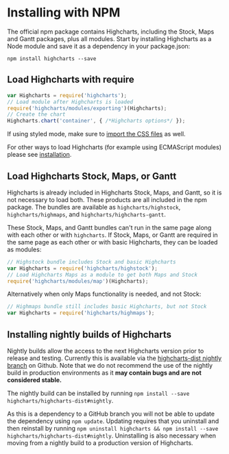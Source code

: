 Installing with NPM
===

The official npm package contains Highcharts, including the Stock, Maps and Gantt packages, plus all modules. Start by installing Highcharts as a Node module and save it as a dependency in your package.json:

`npm install highcharts --save`

Load Highcharts with require
----------------------------

```js
var Highcharts = require('highcharts');
// Load module after Highcharts is loaded
require('highcharts/modules/exporting')(Highcharts);
// Create the chart
Highcharts.chart('container', { /*Highcharts options*/ });
```

If using styled mode, make sure to [import the CSS files](https://www.highcharts.com/docs/chart-design-and-style/style-by-css#loading-from-node_modules) as well.

For other ways to load Highcharts (for example using ECMAScript modules) please see [installation](https://highcharts.com/docs/getting-started/installation).

Load Highcharts Stock, Maps, or Gantt
-------------------------------------

Highcharts is already included in Highcharts Stock, Maps, and Gantt, so it is not necessary to load both. These products are all included in the npm package. The bundles are available as `highcharts/highstock`, `highcharts/highmaps`, and `highcharts/highcharts-gantt`.

These Stock, Maps, and Gantt bundles can't run in the same page along with each other or with `highcharts`. If Stock, Maps, or Gantt are required in the same page as each other or with basic Highcharts, they can be loaded as modules:

```js
// Highstock bundle includes Stock and basic Highcharts
var Highcharts = require('highcharts/highstock');
// Load Highcharts Maps as a module to get both Maps and Stock
require('highcharts/modules/map')(Highcharts);
```

Alternatively when only Maps functionality is needed, and not Stock:

```js
// Highmaps bundle still includes basic Highcharts, but not Stock
var Highcharts = require('highcharts/highmaps');
```

Installing nightly builds of Highcharts
--------------------------------------
Nightly builds allow the access to the next Highcharts version prior to release and testing. Currently this is available via the [highcharts-dist nightly branch](https://github.com/highcharts/highcharts-dist/tree/nightly) on Github.
Note that we do not recommend the use of the nightly build in production environments as it **may contain bugs and are not considered stable.**

The nightly build can be installed by running `npm install --save highcharts/highcharts-dist#nightly`.

As this is a dependency to a GitHub branch you will not be able to update the dependency using `npm update`.
Updating requires that you uninstall and then reinstall by running `npm uninstall highcharts && npm install --save highcharts/highcharts-dist#nightly`.
Uninstalling is also necessary when moving from a nightly build to a production version of Highcharts.
